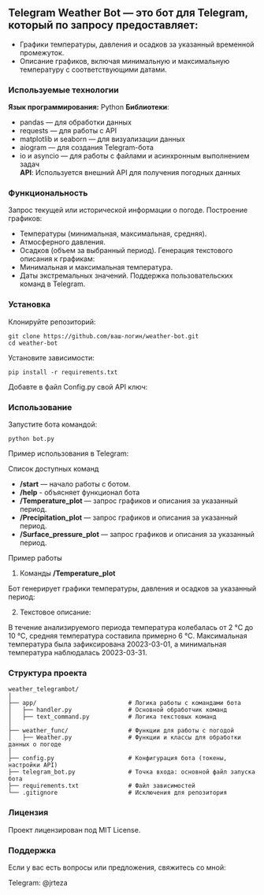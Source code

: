 ## Telegram Weather Bot — это бот для Telegram, который по запросу предоставляет:

- Графики температуры, давления и осадков за указанный временной промежуток.
- Описание графиков, включая минимальную и максимальную температуру с соответствующими датами.

### Используемые технологии

**Язык программирования:** Python
**Библиотеки**:
- pandas — для обработки данных
- requests — для работы с API
- matplotlib и seaborn — для визуализации данных
- aiogram — для создания Telegram-бота
- io и asyncio — для работы с файлами и асинхронным выполнением задач  
**API**: Используется внешний API для получения погодных данных

### Функциональность

Запрос текущей или исторической информации о погоде.
Построение графиков:
- Температуры (минимальная, максимальная, средняя).
- Атмосферного давления.
- Осадков (объем за выбранный период).
Генерация текстового описания к графикам:
- Минимальная и максимальная температура.
- Даты экстремальных значений.
Поддержка пользовательских команд в Telegram.

### Установка

Клонируйте репозиторий:

    git clone https://github.com/ваш-логин/weather-bot.git
    cd weather-bot

Установите зависимости:

    pip install -r requirements.txt
    
Добавте в файл Config.py свой API ключ:

### Использование

Запустите бота командой:

    python bot.py

Пример использования в Telegram:

Список доступных команд
- **/start** — начало работы с ботом.
- **/help** - объясняет функционал бота
- **/Temperature_plot** — запрос графиков и описания за указанный период.
- **/Precipitation_plot** — запрос графиков и описания за указанный период.
- **/Surface_pressure_plot** — запрос графиков и описания за указанный период.

Пример работы
1. Команды **/Temperature_plot**

Бот генерирует графики температуры, давления и осадков за указанный период:

2. Текстовое описание:

В течение анализируемого периода температура колебалась от 2 °C до 10 °C,
средняя температура составила примерно 6 °C.
Максимальная температура была зафиксирована 20023-03-01,
а минимальная температура наблюдалась 20023-03-31.

### Структура проекта

    weather_telegrambot/
    │
    ├── app/                          # Логика работы с командами бота
    │   ├── handler.py                # Основной обработчик команд
    │   ├── text_command.py           # Логика текстовых команд
    │
    ├── weather_func/                 # Функции для работы с погодой
    │   ├── Weather.py                # Функции и классы для обработки данных о погоде
    │
    ├── config.py                     # Конфигурация бота (токены, настройки API)
    ├── telegram_bot.py               # Точка входа: основной файл запуска бота
    ├── requirements.txt              # Файл зависимостей
    └── .gitignore                    # Исключения для репозитория

### Лицензия

Проект лицензирован под MIT License.

### Поддержка

Если у вас есть вопросы или предложения, свяжитесь со мной:

Telegram: @jrteza

